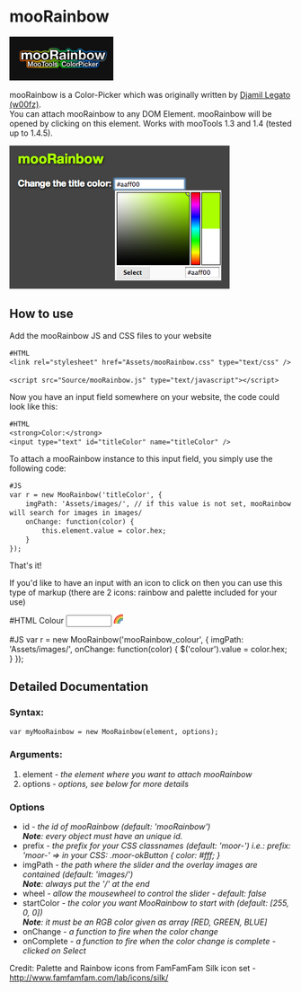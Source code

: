 mooRainbow
==========

![Screenshot](https://github.com/CBeloch/mooRainbow/blob/master/mooRainbow.png?raw=true)

mooRainbow is a Color-Picker which was originally written by [Djamil Legato (w00fz)](http://moorainbow.woolly-sheep.net).  
You can attach mooRainbow to any DOM Element. mooRainbow will be opened by clicking on this element.
Works with mooTools 1.3 and 1.4 (tested up to 1.4.5).

![Screenshot](https://github.com/CBeloch/mooRainbow/blob/master/screenshot.png?raw=true)

How to use
----------

Add the mooRainbow JS and CSS files to your website

	#HTML
	<link rel="stylesheet" href="Assets/mooRainbow.css" type="text/css" />
	
	<script src="Source/mooRainbow.js" type="text/javascript"></script>

Now you have an input field somewhere on your website, the code could look like this:

	#HTML
	<strong>Color:</strong>
	<input type="text" id="titleColor" name="titleColor" />

To attach a mooRainbow instance to this input field, you simply use the following code:

	#JS
	var r = new MooRainbow('titleColor', {
		imgPath: 'Assets/images/', // if this value is not set, mooRainbow will search for images in images/ 
		onChange: function(color) {
			this.element.value = color.hex;
		}
	});

That's it!

If you'd like to have an input with an icon to click on then you can use this type of markup (there are 2 icons: rainbow and palette included for your use)

  #HTML
  <label for="colour">Colour</label>
  <input size="7" type="text" name="colour" value="" id="colour"> 
  <img src="Assets/images/rainbow.png" alt="" width="16" height="16" class="rain" id="mooRainbow_colour">
  
  #JS
  var r = new MooRainbow('mooRainbow_colour', {
    imgPath: 'Assets/images/',
    onChange: function(color) {
      $('colour').value = color.hex;
    }
  });

Detailed Documentation
----------------------

### Syntax:

	var myMooRainbow = new MooRainbow(element, options);

### Arguments:

1. element - *the element where you want to attach mooRainbow*
2. options - *options, see below for more details*

### Options

- id - *the id of mooRainbow (default: 'mooRainbow')  
	**Note**: every object must have an unique id.*
- prefix - *the prefix for your CSS classnames (default: 'moor-')	i.e.: prefix: 'moor-' => in your CSS: .moor-okButton { color: #fff; }*
- imgPath - *the path where the slider and the overlay images are contained (default: 'images/')  
	**Note**: always put the '/' at the end*
- wheel - *allow the mousewheel to control the slider - default: false*
- startColor - *the color you want MooRainbow to start with (default: [255, 0, 0])  
	**Note**: it must be an RGB color given as array [RED, GREEN, BLUE]*
- onChange - *a function to fire when the color change*
- onComplete - *a function to fire when the color change is complete - clicked on Select*

Credit: Palette and Rainbow icons from FamFamFam Silk icon set - http://www.famfamfam.com/lab/icons/silk/